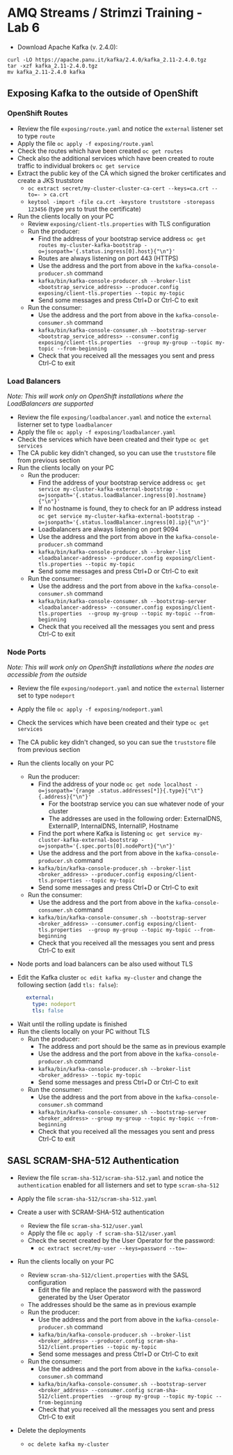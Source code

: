 # AMQ Streams / Strimzi Training - Lab 6

* Download Apache Kafka (v. 2.4.0):
```
curl -LO https://apache.panu.it/kafka/2.4.0/kafka_2.11-2.4.0.tgz
tar -xzf kafka_2.11-2.4.0.tgz
mv kafka_2.11-2.4.0 kafka
```

## Exposing Kafka to the outside of OpenShift

### OpenShift Routes

* Review the file `exposing/route.yaml` and notice the `external` listener set to type `route`
* Apply the file `oc apply -f exposing/route.yaml`
* Check the routes which have been created `oc get routes`
* Check also the additional services which have been created to route traffic to individual brokers `oc get service`
* Extract the public key of the CA which signed the broker certificates and create a JKS truststore
  * `oc extract secret/my-cluster-cluster-ca-cert --keys=ca.crt --to=- > ca.crt`
  * `keytool -import -file ca.crt -keystore truststore -storepass 123456` (type _yes_ to trust the certificate)
* Run the clients locally on your PC
  * Review `exposing/client-tls.properties` with TLS configuration
  * Run the producer:  
    * Find the address of your bootstrap service address `oc get routes my-cluster-kafka-bootstrap -o=jsonpath='{.status.ingress[0].host}{"\n"}'`
    * Routes are always listening on port 443 (HTTPS)
    * Use the address and the port from above in the `kafka-console-producer.sh` command
    * `kafka/bin/kafka-console-producer.sh --broker-list <bootstrap_service_address> --producer.config exposing/client-tls.properties --topic my-topic`
    * Send some messages and press Ctrl+D or Ctrl-C to exit
  * Run the consumer:  
    * Use the address and the port from above in the `kafka-console-consumer.sh` command
    * `kafka/bin/kafka-console-consumer.sh --bootstrap-server <bootstrap_service_address> --consumer.config exposing/client-tls.properties  --group my-group --topic my-topic --from-beginning`
    * Check that you received all the messages you sent and press Ctrl-C to exit

### Load Balancers

_Note: This will work only on OpenShift installations where the LoadBalancers are supported_

* Review the file `exposing/loadbalancer.yaml` and notice the `external` listerner set to type `loadbalancer`
* Apply the file `oc apply -f exposing/loadbalancer.yaml`
* Check the services which have been created and their type `oc get services`
* The CA public key didn't changed, so you can use the `truststore` file from previous section
* Run the clients locally on your PC
  * Run the producer:  
    * Find the address of your bootstrap service address `oc get service my-cluster-kafka-external-bootstrap -o=jsonpath='{.status.loadBalancer.ingress[0].hostname}{"\n"}'`
    * If no hostname is found, they to check for an IP address instead `oc get service my-cluster-kafka-external-bootstrap -o=jsonpath='{.status.loadBalancer.ingress[0].ip}{"\n"}'`
    * Loadbalancers are always listening on port 9094
    * Use the address and the port from above in the `kafka-console-producer.sh` command
    * `kafka/bin/kafka-console-producer.sh --broker-list <loadbalancer-address> --producer.config exposing/client-tls.properties --topic my-topic`
    * Send some messages and press Ctrl+D or Ctrl-C to exit
  * Run the consumer:  
    * Use the address and the port from above in the `kafka-console-consumer.sh` command
    * `kafka/bin/kafka-console-consumer.sh --bootstrap-server <loadbalancer-address> --consumer.config exposing/client-tls.properties  --group my-group --topic my-topic --from-beginning`
    * Check that you received all the messages you sent and press Ctrl-C to exit

### Node Ports

_Note: This will work only on OpenShift installations where the nodes are accessible from the outside_

* Review the file `exposing/nodeport.yaml` and notice the `external` listerner set to type `nodeport`
* Apply the file `oc apply -f exposing/nodeport.yaml`
* Check the services which have been created and their type `oc get services`
* The CA public key didn't changed, so you can sue the `truststore` file from previous section
* Run the clients locally on your PC
  * Run the producer:  
    * Find the address of your node `oc get node localhost -o=jsonpath='{range .status.addresses[*]}{.type}{"\t"}{.address}{"\n"}'`
      * For the bootstrap service you can sue whatever node of your cluster
      * The addresses are used in the following order: ExternalDNS, ExternalIP, InternalDNS, InternalIP, Hostname
    * Find the port where Kafka is listening `oc get service my-cluster-kafka-external-bootstrap -o=jsonpath='{.spec.ports[0].nodePort}{"\n"}'`
    * Use the address and the port from above in the `kafka-console-producer.sh` command
    * `kafka/bin/kafka-console-producer.sh --broker-list <broker_address> --producer.config exposing/client-tls.properties --topic my-topic`
    * Send some messages and press Ctrl+D or Ctrl-C to exit
  * Run the consumer:  
    * Use the address and the port from above in the `kafka-console-consumer.sh` command
    * `kafka/bin/kafka-console-consumer.sh --bootstrap-server <broker_address> --consumer.config exposing/client-tls.properties  --group my-group --topic my-topic --from-beginning`
    * Check that you received all the messages you sent and press Ctrl-C to exit

* Node ports and load balancers can be also used without TLS
* Edit the Kafka cluster `oc edit kafka my-cluster` and change the following section (add `tls: false`):

```yaml
      external:
        type: nodeport
        tls: false
```

* Wait until the rolling update is finished
* Run the clients locally on your PC without TLS
  * Run the producer:  
    * The address and port should be the same as in previous example
    * Use the address and the port from above in the `kafka-console-producer.sh` command
    * `kafka/bin/kafka-console-producer.sh --broker-list <broker_address> --topic my-topic`
    * Send some messages and press Ctrl+D or Ctrl-C to exit
  * Run the consumer:  
    * Use the address and the port from above in the `kafka-console-consumer.sh` command
    * `kafka/bin/kafka-console-consumer.sh --bootstrap-server <broker_address> --group my-group --topic my-topic --from-beginning`
    * Check that you received all the messages you sent and press Ctrl-C to exit

## SASL SCRAM-SHA-512 Authentication

* Review the file `scram-sha-512/scram-sha-512.yaml` and notice the `authentication` enabled for all listerners and set to type `scram-sha-512`
* Apply the file `scram-sha-512/scram-sha-512.yaml`
* Create a user with SCRAM-SHA-512 authentication
  * Review the file `scram-sha-512/user.yaml`
  * Apply the file `oc apply -f scram-sha-512/user.yaml`
  * Check the secret created by the User Operator for the password:
    * `oc extract secret/my-user --keys=password --to=-`
* Run the clients locally on your PC
  * Review `scram-sha-512/client.properties` with the SASL configuration
    * Edit the file and replace the password with the password generated by the User Operator
  * The addresses should be the same as in previous example
  * Run the producer: 
    * Use the address and the port from above in the `kafka-console-producer.sh` command
    * `kafka/bin/kafka-console-producer.sh --broker-list <broker_address> --producer.config scram-sha-512/client.properties --topic my-topic`
    * Send some messages and press Ctrl+D or Ctrl-C to exit
  * Run the consumer:  
    * Use the address and the port from above in the `kafka-console-consumer.sh` command
    * `kafka/bin/kafka-console-consumer.sh --bootstrap-server <broker_address> --consumer.config scram-sha-512/client.properties  --group my-group --topic my-topic --from-beginning`
    * Check that you received all the messages you sent and press Ctrl-C to exit

* Delete the deployments
  * `oc delete kafka my-cluster`